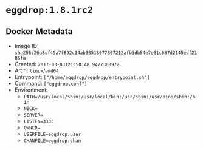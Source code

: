 # `eggdrop:1.8.1rc2`

## Docker Metadata

- Image ID: `sha256:26a8cf49a7f892c14ab33518077807212afb3db54e7e61c637d2145edf2186fa`
- Created: `2017-03-03T21:50:48.947730097Z`
- Arch: `linux`/`amd64`
- Entrypoint: `["/home/eggdrop/eggdrop/entrypoint.sh"]`
- Command: `["eggdrop.conf"]`
- Environment:
  - `PATH=/usr/local/sbin:/usr/local/bin:/usr/sbin:/usr/bin:/sbin:/bin`
  - `NICK=`
  - `SERVER=`
  - `LISTEN=3333`
  - `OWNER=`
  - `USERFILE=eggdrop.user`
  - `CHANFILE=eggdrop.chan`
